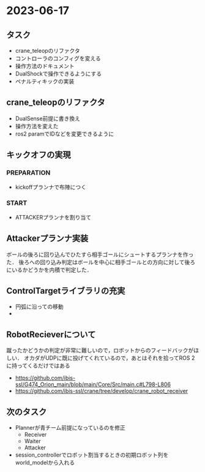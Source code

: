 # 2023-06-17

## タスク

- crane_teleopのリファクタ
- コントローラのコンフィグを変える
- 操作方法のドキュメント
- DualShockで操作できるようにする
- ペナルティキックの実装

## crane_teleopのリファクタ

- DualSense前提に書き換え
- 操作方法を変えた
- ros2 paramでIDなどを変更できるように

## キックオフの実現

### PREPARATION

- kickoffプランナで布陣につく

### START

- ATTACKERプランナを割り当て

## Attackerプランナ実装

ボールの後ろに回り込んでひたすら相手ゴールにシュートするプランナを作った．
後ろへの回り込み判定はボールを中心に相手ゴールとの方向に対して後ろにいるかどうかを内積で判定した．

## ControlTargetライブラリの充実

- 円弧に沿っての移動
-

## RobotRecieverについて

蹴ったかどうかの判定が非常に難しいので，ロボットからのフィードバックがほしい．
オカダがUDPに既に投げてくれているので，あとはそれを拾ってROS 2に持ってくるだけではある

- <https://github.com/ibis-ssl/G474_Orion_main/blob/main/Core/Src/main.c#L798-L806>
- <https://github.com/ibis-ssl/crane/tree/develop/crane_robot_receiver>

## 次のタスク

- Plannerが青チーム前提になっているのを修正
  - Receiver
  - Waiter
  - Attacker
- session_controllerでロボット割当するときの初期ロボット列をworld_modelから入れる
